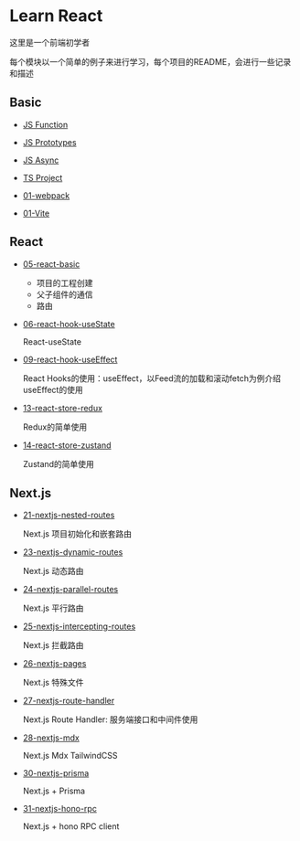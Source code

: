 # Learn React

这里是一个前端初学者

每个模块以一个简单的例子来进行学习，每个项目的README，会进行一些记录和描述
## Basic

- [JS Function](https://github.com/huiru-wang/frontend-code-snippet/blob/main/00-frontend-basic/01-JS-Function.md#JavaScriptFunction)

- [JS Prototypes](https://github.com/huiru-wang/frontend-code-snippet/blob/main/00-frontend-basic/02-JS-Prototypes.md#prototypes)

- [JS Async](https://github.com/huiru-wang/frontend-code-snippet/blob/main/00-frontend-basic/03-JS-Async.md#async)
    

- [TS Project](https://github.com/huiru-wang/frontend-code-snippet/blob/main/00-frontend-basic/10-TS.md#typescript)
   

- [01-webpack](https://github.com/huiru-wang/frontend-code-snippet/tree/main/01-webpack)

- [01-Vite](https://github.com/huiru-wang/frontend-code-snippet/tree/main/01-vite)

## React
- [05-react-basic](https://github.com/huiru-wang/frontend-code-snippet/tree/main/05-react-basic#05-react-basic)
    
    - 项目的工程创建
    - 父子组件的通信
    - 路由

- [06-react-hook-useState](https://github.com/huiru-wang/frontend-code-snippet/tree/main/06-react-hook-useState#06-react-hook-useState)

    React-useState

- [09-react-hook-useEffect](https://github.com/huiru-wang/frontend-code-snippet/tree/main/09-react-hook-useEffect#09-react-hook-useEffect)

    React Hooks的使用：useEffect，以Feed流的加载和滚动fetch为例介绍useEffect的使用

- [13-react-store-redux](https://github.com/huiru-wang/frontend-code-snippet/tree/main/13-react-store-redux#13-react-store-redux)

    Redux的简单使用

- [14-react-store-zustand](https://github.com/huiru-wang/frontend-code-snippet/tree/main/14-react-store-zustand#14-react-store-zustand)

    Zustand的简单使用

## Next.js
- [21-nextjs-nested-routes](https://github.com/huiru-wang/frontend-code-snippet/tree/main/21-nextjs-nested-routes#21-nextjs-nested-routes)

    Next.js 项目初始化和嵌套路由

- [23-nextjs-dynamic-routes](https://github.com/huiru-wang/frontend-code-snippet/tree/main/23-nextjs-dynamic-routes#23-nextjs-dynamic-routes)

    Next.js 动态路由

- [24-nextjs-parallel-routes](https://github.com/huiru-wang/frontend-code-snippet/tree/main/24-nextjs-parallel-routes#24-nextjs-parallel-routes)

    Next.js 平行路由

- [25-nextjs-intercepting-routes](https://github.com/huiru-wang/frontend-code-snippet/tree/main/25-nextjs-intercepting-routes)

    Next.js 拦截路由

- [26-nextjs-pages](https://github.com/huiru-wang/frontend-code-snippet/tree/main/26-nextjs-pages#26-nextjs-pages)

    Next.js 特殊文件

- [27-nextjs-route-handler](https://github.com/huiru-wang/frontend-code-snippet/tree/main/27-nextjs-route-handler#27-nextjs-route-handler)

    Next.js Route Handler: 服务端接口和中间件使用

- [28-nextjs-mdx](https://github.com/huiru-wang/frontend-code-snippet/tree/main/28-nextjs-mdx#tailwind--mdx)

    Next.js Mdx TailwindCSS

- [30-nextjs-prisma](https://github.com/huiru-wang/frontend-code-snippet/tree/main/30-nextjs-prisma#30-nextjs-prisma)

    Next.js + Prisma

- [31-nextjs-hono-rpc](https://github.com/huiru-wang/frontend-code-snippet/tree/main/31-nextjs-hono-rpc#36-nextjs-hono-rpc)

    Next.js + hono RPC client